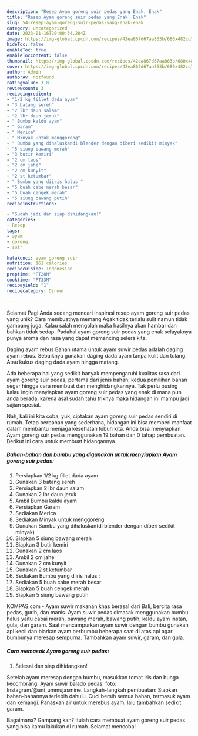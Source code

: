 ```yaml
---
description: "Resep Ayam goreng suir pedas yang Enak, Enak"
title: "Resep Ayam goreng suir pedas yang Enak, Enak"
slug: 54-resep-ayam-goreng-suir-pedas-yang-enak-enak
category: Uncategorized
date: 2023-01-16T20:00:34.204Z
image: https://img-global.cpcdn.com/recipes/42ea867d67aa863b/680x482cq70/ayam-goreng-suir-pedas-foto-resep-utama.jpg
hideToc: false
enableToc: true
enableTocContent: false
thumbnail: https://img-global.cpcdn.com/recipes/42ea867d67aa863b/680x482cq70/ayam-goreng-suir-pedas-foto-resep-utama.jpg
cover: https://img-global.cpcdn.com/recipes/42ea867d67aa863b/680x482cq70/ayam-goreng-suir-pedas-foto-resep-utama.jpg
author: Admin
authorAv: notfound
ratingvalue: 3.8
reviewcount: 3
recipeingredient:
- "1/2 kg fillet dada ayam"
- "3 batang sereh"
- "2 lbr daun salam"
- "2 lbr daun jeruk"
- " Bumbu kaldu ayam"
- " Garam"
- " Merica"
- " Minyak untuk menggoreng"
- " Bumbu yang dihaluskandi blender dengan diberi sedikit minyak"
- "5 siung bawang merah"
- "3 butir kemiri"
- "2 cm laos"
- "2 cm jahe"
- "2 cm kunyit"
- "2 st ketumbar"
- " Bumbu yang diiris halus "
- "5 buah cabe merah besar"
- "5 buah cengek merah"
- "5 siung bawang putih"
recipeinstructions:

- "Sudah jadi dan siap dihidangkan!"
categories:
- Resep
tags:
- ayam
- goreng
- suir

katakunci: ayam goreng suir 
nutrition: 161 calories
recipecuisine: Indonesian
preptime: "PT28M"
cooktime: "PT33M"
recipeyield: "1"
recipecategory: Dinner

---
```



Selamat Pagi Anda sedang mencari inspirasi resep ayam goreng suir pedas yang unik? Cara membuatnya memang Agak tidak terlalu sulit namun tidak gampang juga. Kalau salah mengolah maka hasilnya akan hambar dan bahkan tidak sedap. Padahal ayam goreng suir pedas yang enak selayaknya punya aroma dan rasa yang dapat memancing selera kita.


Daging ayam rebus Bahan utama untuk ayam suwir pedas adalah daging ayam rebus. Sebaiknya gunakan daging dada ayam tanpa kulit dan tulang. Atau kukus daging dada ayam hingga matang.

Ada beberapa hal yang sedikit banyak mempengaruhi kualitas rasa dari ayam goreng suir pedas, pertama dari jenis bahan, kedua pemilihan bahan segar hingga cara membuat dan menghidangkannya. Tak perlu pusing kalau ingin menyiapkan ayam goreng suir pedas yang enak di mana pun anda berada, karena asal sudah tahu triknya maka hidangan ini mampu jadi sajian spesial.


Nah, kali ini kita coba, yuk, ciptakan ayam goreng suir pedas sendiri di rumah. Tetap berbahan yang sederhana, hidangan ini bisa memberi manfaat dalam membantu menjaga kesehatan tubuh kita. Anda bisa menyiapkan Ayam goreng suir pedas menggunakan 19 bahan dan 0 tahap pembuatan. Berikut ini cara untuk membuat hidangannya.

<!--inarticleads1-->

##### Bahan-bahan dan bumbu yang digunakan untuk menyiapkan Ayam goreng suir pedas:

1. Persiapkan 1/2 kg fillet dada ayam
1. Gunakan 3 batang sereh
1. Persiapkan 2 lbr daun salam
1. Gunakan 2 lbr daun jeruk
1. Ambil  Bumbu kaldu ayam
1. Persiapkan  Garam
1. Sediakan  Merica
1. Sediakan  Minyak untuk menggoreng
1. Gunakan  Bumbu yang dihaluskan(di blender dengan diberi sedikit minyak)
1. Siapkan 5 siung bawang merah
1. Siapkan 3 butir kemiri
1. Gunakan 2 cm laos
1. Ambil 2 cm jahe
1. Gunakan 2 cm kunyit
1. Gunakan 2 st ketumbar
1. Sediakan  Bumbu yang diiris halus :
1. Sediakan 5 buah cabe merah besar
1. Siapkan 5 buah cengek merah
1. Siapkan 5 siung bawang putih


KOMPAS.com - Ayam suwir makanan khas berasal dari Bali, bercita rasa pedas, gurih, dan manis. Ayam suwir pedas dimasak menggunakan bumbu halus yaitu cabai merah, bawang merah, bawang putih, kaldu ayam instan, gula, dan garam. Saat mencampurkan ayam suwir dengan bumbu gunakan api kecil dan biarkan ayam berbumbu beberapa saat di atas api agar bumbunya meresap sempurna. Tambahkan ayam suwir, garam, dan gula. 

<!--inarticleads2-->

##### Cara memasak Ayam goreng suir pedas:


1. Selesai dan siap dihidangkan!

Setelah ayam meresap dengan bumbu, masukkan tomat iris dan bunga kecombrang. Ayam suwir balado pedas. foto: Instagram/@ani_ummujasmine. Langkah-langkah pembuatan: Siapkan bahan-bahannya terlebih dahulu. Cuci bersih semua bahan, termasuk ayam dan kemangi. Panaskan air untuk merebus ayam, lalu tambahkan sedikit garam. 

Bagaimana? Gampang kan? Itulah cara membuat ayam goreng suir pedas yang bisa kamu lakukan di rumah. Selamat mencoba!
